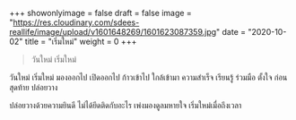+++
showonlyimage = false
draft = false
image = "https://res.cloudinary.com/sdees-reallife/image/upload/v1601648269/1601623087359.jpg"
date = "2020-10-02"
title = "เริ่มใหม่"
weight = 0
+++
> วันใหม่ เริ่มใหม่

วันใหม่ เริ่มใหม่ มองออกไป เปิดออกไป ก้าวเข้าไป ใกล้เข้ามา ความสำเร็จ เรียนรู้ ร่วมมือ ตั้งใจ ก่อนสุดท้าย ปล่อยวาง

ปล่อยวางด้วยความยินดี ไม่ได้ยึดติดกับอะไร เพ่งมองดูลมหายใจ เริ่มใหม่เมื่อถึงเวลา
